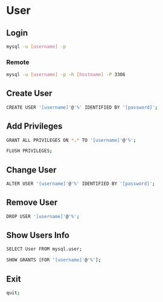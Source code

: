 # User

## Login

```sh
mysql -u [username] -p
```

### Remote

```sh
mysql -u [username] -p -h [hostname] -P 3306
```

## Create User

```sh
CREATE USER '[username]'@'%' IDENTIFIED BY '[password]';
```

## Add Privileges

```sh
GRANT ALL PRIVILEGES ON *.* TO '[username]'@'%';
```

```sh
FLUSH PRIVILEGES;
```

## Change User

```sh
ALTER USER '[username]'@'%' IDENTIFIED BY '[password]';
```

## Remove User

```sh
DROP USER '[username]'@'%';
```

## Show Users Info

```sh
SELECT User FROM mysql.user;
```

```sh
SHOW GRANTS [FOR '[username]'@'%'];
```

## Exit

```sh
quit;
```
